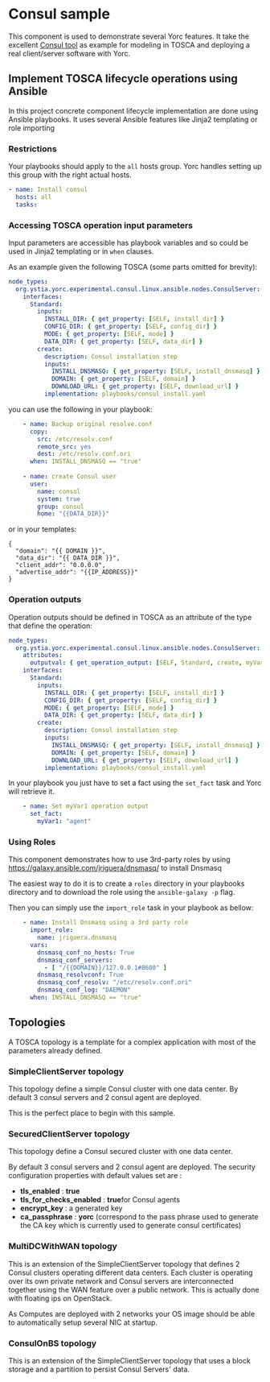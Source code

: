 # Consul sample

This component is used to demonstrate several Yorc features. 
It take the excellent [Consul tool](https://www.consul.io) as example for modeling
in TOSCA and deploying a real client/server software with Yorc.

## Implement TOSCA lifecycle operations using Ansible

In this project concrete component lifecycle implementation are done using Ansible playbooks.
It uses several Ansible features like Jinja2 templating or role importing

### Restrictions

Your playbooks should apply to the `all` hosts group. Yorc handles setting up this group with the right
actual hosts.

```yaml
- name: Install consul
  hosts: all
  tasks:
```

### Accessing TOSCA operation input parameters

Input parameters are accessible has playbook variables and so could be used in Jinja2 templating
or in `when` clauses.

As an example given the following TOSCA (some parts omitted for brevity):

```yaml
node_types:
  org.ystia.yorc.experimental.consul.linux.ansible.nodes.ConsulServer:
    interfaces:
      Standard:
        inputs:
          INSTALL_DIR: { get_property: [SELF, install_dir] }
          CONFIG_DIR: { get_property: [SELF, config_dir] }
          MODE: { get_property: [SELF, mode] }
          DATA_DIR: { get_property: [SELF, data_dir] }
        create:
          description: Consul installation step
          inputs:
            INSTALL_DNSMASQ: { get_property: [SELF, install_dnsmasq] }
            DOMAIN: { get_property: [SELF, domain] }
            DOWNLOAD_URL: { get_property: [SELF, download_url] }
          implementation: playbooks/consul_install.yaml
```

you can use the following in your playbook:

```yaml
    - name: Backup original resolve.conf
      copy:
        src: /etc/resolv.conf
        remote_src: yes
        dest: /etc/resolv.conf.ori
      when: INSTALL_DNSMASQ == "true"
      
    - name: create Consul user
      user:
        name: consul
        system: true
        group: consul
        home: "{{DATA_DIR}}"
```

or in your templates:

```jinja2
{
  "domain": "{{ DOMAIN }}",
  "data_dir": "{{ DATA_DIR }}",
  "client_addr": "0.0.0.0",
  "advertise_addr": "{{IP_ADDRESS}}"
}
```


### Operation outputs 

Operation outputs should be defined in TOSCA as an attribute of the type that define the operation:

```yaml
node_types:
  org.ystia.yorc.experimental.consul.linux.ansible.nodes.ConsulServer:
    attributes:
      outputval: { get_operation_output: [SELF, Standard, create, myVar1] }
    interfaces:
      Standard:
        inputs:
          INSTALL_DIR: { get_property: [SELF, install_dir] }
          CONFIG_DIR: { get_property: [SELF, config_dir] }
          MODE: { get_property: [SELF, mode] }
          DATA_DIR: { get_property: [SELF, data_dir] }
        create:
          description: Consul installation step
          inputs:
            INSTALL_DNSMASQ: { get_property: [SELF, install_dnsmasq] }
            DOMAIN: { get_property: [SELF, domain] }
            DOWNLOAD_URL: { get_property: [SELF, download_url] }
          implementation: playbooks/consul_install.yaml
```

In your playbook you just have to set a fact using the `set_fact` task and Yorc will retrieve it.

```yaml
    - name: Set myVar1 operation output
      set_fact:
        myVar1: "agent"
```

### Using Roles

This component demonstrates how to use 3rd-party roles by using https://galaxy.ansible.com/jriguera/dnsmasq/
to install Dnsmasq

The easiest way to do it is to create a `roles` directory in your playbooks directory and to download
the role using the `ansible-galaxy -p` flag.

Then you can simply use the `import_role` task in your playbook as bellow:

```yaml
    - name: Install Dnsmasq using a 3rd party role
      import_role:
        name: jriguera.dnsmasq
      vars:
        dnsmasq_conf_no_hosts: True
        dnsmasq_conf_servers:
          - [ "/{{DOMAIN}}/127.0.0.1#8600" ]
        dnsmasq_resolvconf: True
        dnsmasq_conf_resolv: "/etc/resolv.conf.ori"
        dnsmasq_conf_log: "DAEMON"
      when: INSTALL_DNSMASQ == "true"
```

## Topologies

A TOSCA topology is a template for a complex application with most of the parameters already defined.

### SimpleClientServer topology

This topology define a simple Consul cluster with one data center.
By default 3 consul servers and 2 consul agent are deployed.

This is the perfect place to begin with this sample.

### SecuredClientServer topology

This topology define a Consul secured cluster with one data center.

By default 3 consul servers and 2 consul agent are deployed. The security configuration properties with default values set are :

  - **tls_enabled** : **true**
  - **tls_for_checks_enabled** : **true**for Consul agents
  - **encrypt_key** : a generated key
  - **ca_passphrase** : **yorc** (correspond to the pass phrase used to generate the CA key which is currently used to generate consul certificates)

### MultiDCWithWAN topology

This is an extension of the SimpleClientServer topology that defines 2 Consul clusters operating
different data centers. Each cluster is operating over its own private network and Consul servers are interconnected
together using the WAN feature over a public network. This is actually done with floating ips on OpenStack.

As Computes are deployed with 2 networks your OS image should be able to automatically setup several NIC at startup.  

### ConsulOnBS topology

This is an extension of the SimpleClientServer topology that uses a block storage and a partition to persist Consul Servers' data.
